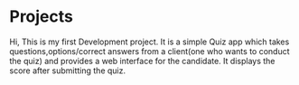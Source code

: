 # Projects

Hi, This is my first Development project. It is a simple Quiz app which takes questions,options/correct answers from a client(one who wants to conduct the quiz) and provides a web interface for the candidate. It displays the score after submitting the quiz. 





